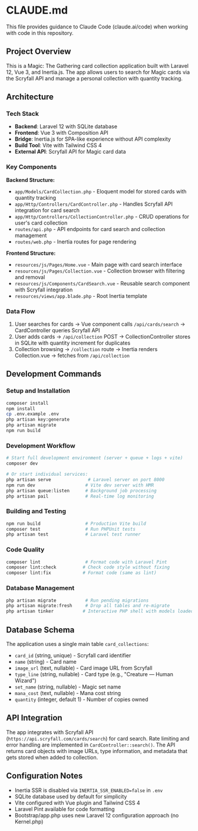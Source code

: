 # CLAUDE.md

This file provides guidance to Claude Code (claude.ai/code) when working with code in this repository.

## Project Overview

This is a Magic: The Gathering card collection application built with Laravel 12, Vue 3, and Inertia.js. The app allows users to search for Magic cards via the Scryfall API and manage a personal collection with quantity tracking.

## Architecture

### Tech Stack
- **Backend**: Laravel 12 with SQLite database
- **Frontend**: Vue 3 with Composition API
- **Bridge**: Inertia.js for SPA-like experience without API complexity
- **Build Tool**: Vite with Tailwind CSS 4
- **External API**: Scryfall API for Magic card data

### Key Components

**Backend Structure:**
- `app/Models/CardCollection.php` - Eloquent model for stored cards with quantity tracking
- `app/Http/Controllers/CardController.php` - Handles Scryfall API integration for card search
- `app/Http/Controllers/CollectionController.php` - CRUD operations for user's card collection
- `routes/api.php` - API endpoints for card search and collection management
- `routes/web.php` - Inertia routes for page rendering

**Frontend Structure:**
- `resources/js/Pages/Home.vue` - Main page with card search interface
- `resources/js/Pages/Collection.vue` - Collection browser with filtering and removal
- `resources/js/Components/CardSearch.vue` - Reusable search component with Scryfall integration
- `resources/views/app.blade.php` - Root Inertia template

### Data Flow
1. User searches for cards → Vue component calls `/api/cards/search` → CardController queries Scryfall API
2. User adds cards → `/api/collection` POST → CollectionController stores in SQLite with quantity increment for duplicates
3. Collection browsing → `/collection` route → Inertia renders Collection.vue → fetches from `/api/collection`

## Development Commands

### Setup and Installation
```bash
composer install
npm install
cp .env.example .env
php artisan key:generate
php artisan migrate
npm run build
```

### Development Workflow
```bash
# Start full development environment (server + queue + logs + vite)
composer dev

# Or start individual services:
php artisan serve              # Laravel server on port 8000
npm run dev                   # Vite dev server with HMR
php artisan queue:listen      # Background job processing
php artisan pail              # Real-time log monitoring
```

### Building and Testing
```bash
npm run build                 # Production Vite build
composer test                 # Run PHPUnit tests
php artisan test              # Laravel test runner
```

### Code Quality
```bash
composer lint                 # Format code with Laravel Pint
composer lint:check          # Check code style without fixing
composer lint:fix            # Format code (same as lint)
```

### Database Management
```bash
php artisan migrate           # Run pending migrations
php artisan migrate:fresh     # Drop all tables and re-migrate
php artisan tinker           # Interactive PHP shell with models loaded
```

## Database Schema

The application uses a single main table `card_collections`:
- `card_id` (string, unique) - Scryfall card identifier  
- `name` (string) - Card name
- `image_url` (text, nullable) - Card image URL from Scryfall
- `type_line` (string, nullable) - Card type (e.g., "Creature — Human Wizard")
- `set_name` (string, nullable) - Magic set name
- `mana_cost` (text, nullable) - Mana cost string
- `quantity` (integer, default 1) - Number of copies owned

## API Integration

The app integrates with Scryfall API (`https://api.scryfall.com/cards/search`) for card search. Rate limiting and error handling are implemented in `CardController::search()`. The API returns card objects with image URLs, type information, and metadata that gets stored when added to collection.

## Configuration Notes

- Inertia SSR is disabled via `INERTIA_SSR_ENABLED=false` in `.env`
- SQLite database used by default for simplicity
- Vite configured with Vue plugin and Tailwind CSS 4
- Laravel Pint available for code formatting
- Bootstrap/app.php uses new Laravel 12 configuration approach (no Kernel.php)